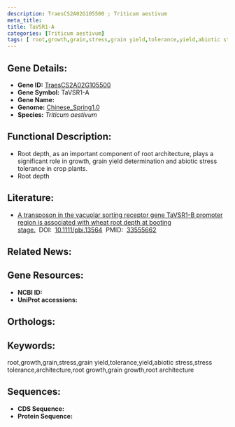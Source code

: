 ```yaml
---
description: TraesCS2A02G105500 ; Triticum aestivum
meta_title:
title: TaVSR1-A
categories: [Triticum aestivum]
tags: [ root,growth,grain,stress,grain yield,tolerance,yield,abiotic stress,stress tolerance,architecture,root growth,grain growth,root architecture ]
---
```


## Gene Details:
- **Gene ID:**	[TraesCS2A02G105500]()
- **Gene Symbol:** TaVSR1-A
- **Gene Name:** 
- **Genome:** [Chinese_Spring1.0]()
- **Species:** *Triticum aestivum*

## Functional Description:
   - Root depth, as an important component of root architecture, plays a significant role in growth, grain yield determination and abiotic stress tolerance in crop plants.
   - Root depth

## Literature:
   - [A transposon in the vacuolar sorting receptor gene TaVSR1-B promoter region is associated with wheat root depth at booting stage.]( https://onlinelibrary.wiley.com/doi/10.1111/pbi.13564)&nbsp;&nbsp;DOI:&nbsp;&nbsp;[10.1111/pbi.13564](https://onlinelibrary.wiley.com/doi/10.1111/pbi.13564)&nbsp;&nbsp;PMID:&nbsp;&nbsp;[33555662](https://pubmed.ncbi.nlm.nih.gov/33555662/)

## Related News:

## Gene Resources:
- **NCBI ID:** [](https://www.ncbi.nlm.nih.gov/gene/?term=)
- **UniProt accessions:** [](https://www.uniprot.org/uniprotkb//entry)

## Orthologs:

## Keywords:
root,growth,grain,stress,grain yield,tolerance,yield,abiotic stress,stress tolerance,architecture,root growth,grain growth,root architecture

## Sequences:
- **CDS Sequence:**
- **Protein Sequence:**
